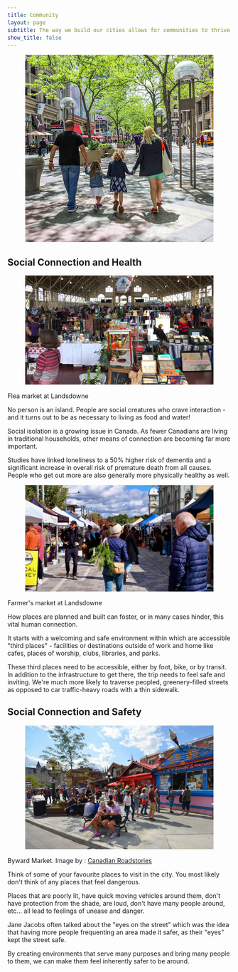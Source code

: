 ```yaml
---
title: Community
layout: page
subtitle: The way we build our cities allows for communities to thrive, or to flounder. Communities shape our everyday lives, it is vital to make sure we're building cities that foster these connections. Our streets are historically the main ways to connect the people within our cities. Making sure these places are inviting, safe, and attractive makes it as easy as possible for communities to form for all different types of people. A thriving city allows you to explore your hobbies, interests, human connections, and more without having to travel too far away from home.
show_title: false
---
```


<style>
h1:first-child{
    display: none;
}
</style>

<figure class="text-center">
<img src="/assets/img/CommunityFamilyWalkingWithTrees-1.jpg" alt="Family walking down a street">
</figure>

## Social Connection and Health

<div class="row">
<div class="col-md-6">
<figure>
<img src="/assets/img/Community613Flea-1.jpg" alt="Flea market at Landsdowne">
</figure>
<figcaption>Flea market at Landsdowne</figcaption>

<p>No person is an island. People are social creatures who crave interaction - and it turns out to be as necessary to living as food and water!</p>

<p>Social isolation is a growing issue in Canada. As fewer Canadians are living in traditional households, other means of connection are becoming far more important.</p>

<p>Studies have linked loneliness to a 50% higher risk of dementia and a significant increase in overall risk of premature death from all causes. People who get out more are also generally more physically healthy as well.</p>
</div>

<div class="col-md-6">
<figure>
<img src="/assets/img/CommunityLansdowneFarmersMarket-1024x576.jpg" alt="Farmer's market at Landsdowne">
</figure>
<figcaption>Farmer's market at Landsdowne</figcaption>
<p>How places are planned and built can foster, or in many cases hinder, this vital human connection.</p>

<p>It starts with a welcoming and safe environment within which are accessible "third places" - facilities or destinations outside of work and home like cafes, places of worship, clubs, libraries, and parks.</p>

<p>These third places need to be accessible, either by foot, bike, or by transit. In addition to the infrastructure to get there, the trip needs to feel safe and inviting. We're much more likely to traverse peopled, greenery-filled streets as opposed to car traffic-heavy roads with a thin sidewalk.</p>
</div>
</div>

## Social Connection and Safety

<figure>
<img src="/assets/img/Ottawa-Byward-Market.webp" alt="People hanging out at Byward Market">
</figure>
<figcaption>Byward Market. Image by : <a href="https://roadstories.ca/48-hours-in-ottawa/">Canadian Roadstories</a></figcaption>

Think of some of your favourite places to visit in the city. You most likely don't think of any places that feel dangerous.

Places that are poorly lit, have quick moving vehicles around them, don't have protection from the shade, are loud, don't have many people around, etc... all lead to feelings of unease and danger.

Jane Jacobs often talked about the "eyes on the street" which was the idea that having more people frequenting an area made it safer, as their "eyes" kept the street safe.

By creating environments that serve many purposes and bring many people to them, we can make them feel inherently safer to be around.